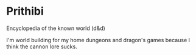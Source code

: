 # Prithibi
Encyclopedia of the known world (d&amp;d)

I'm world building for my home dungeons and dragon's games because I think the cannon lore sucks.  

